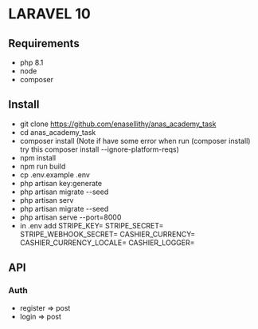# LARAVEL 10

## Requirements
- php 8.1
- node
- composer

## Install
- git clone https://github.com/enasellithy/anas_academy_task
- cd anas_academy_task
- composer install (Note if have some error when run (composer install) try this composer install --ignore-platform-reqs)
- npm install
- npm run build
- cp .env.example .env
- php artisan key:generate
- php artisan migrate --seed
- php artisan serv
- php artisan migrate --seed
- php artisan serve --port=8000
- in .env add
  STRIPE_KEY=
  STRIPE_SECRET=
  STRIPE_WEBHOOK_SECRET=
  CASHIER_CURRENCY=
  CASHIER_CURRENCY_LOCALE=
  CASHIER_LOGGER=

## API 
### Auth
- register => post
- login => post 
